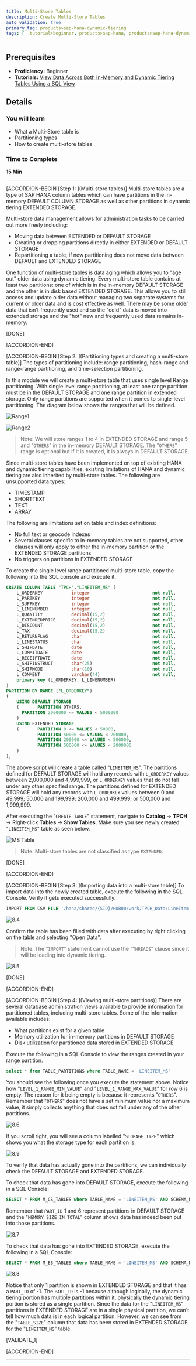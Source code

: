 ```yaml
---
title: Multi-Store Tables
description: Create Multi-Store Tables
auto_validation: true
primary_tag: products>sap-hana-dynamic-tiering
tags: [  tutorial>beginner, products>sap-hana, products>sap-hana-dynamic-tiering, products>sap-web-ide ]
---
```


## Prerequisites  
 - **Proficiency:** Beginner
 - **Tutorials:** [View Data Across Both In-Memory and Dynamic Tiering Tables Using a SQL View](https://www.sap.com/developer/tutorials/hana-webide-dt-getting-started-6.html)

## Details
### You will learn  
 - What a Multi-Store table is
 - Partitioning types
 - How to create multi-store tables

### Time to Complete
**15 Min**

---

[ACCORDION-BEGIN [Step 1: ](Multi-store tables)]
Multi-store tables are a type of SAP HANA column tables which can have partitions in the in-memory DEFAULT COLUMN STORAGE as well as other partitions in dynamic tiering EXTENDED STORAGE.

Multi-store data management allows for administration tasks to be carried out more freely including:

  - Moving data between EXTENDED or DEFAULT STORAGE
  - Creating or dropping partitions directly in either EXTENDED or DEFAULT STORAGE
  - Repartitioning a table, if new partitioning does not move data between DEFAULT and EXTENDED STORAGE

One function of multi-store tables is data aging which allows you to "age out" older data using dynamic tiering. Every multi-store table contains at least two partitions: one of which is in the in-memory DEFAULT STORAGE and the other is in disk based EXTENDED STORAGE. This allows you to still access and update older data without managing two separate systems for current or older data and is cost effective as well. There may be some older data that isn't frequently used and so the "cold" data is moved into extended storage and the "hot" new and frequently used data remains in-memory.

[DONE]

[ACCORDION-END]

[ACCORDION-BEGIN [Step 2: ](Partitioning types and creating a multi-store table)]
The types of partitioning include: range partitioning, hash-range and range-range partitioning, and time-selection partitioning.

In this module we will create a multi-store table that uses single level Range partitioning. With single level range partitioning, at least one range partition must be in the DEFAULT STORAGE and one range partition in extended storage. Only range partitions are supported when it comes to single-level partitioning. The diagram below shows the ranges that will be defined.

![Range1](assets/hana-webide-dt-getting-started-8-375ede61.png)

![Range2](assets/hana-webide-dt-getting-started-8-607b0a0a.png)

> Note: We will store ranges 1 to 4 in EXTENDED STORAGE and range 5 and "`OTHERS`" in the in-memory DEFAULT STORAGE. The "`OTHERS`" range is optional but if it is created, it is always in DEFAULT STORAGE.

Since multi-store tables have been implemented on top of existing HANA and dynamic tiering capabilities, existing limitations of HANA and dynamic tiering are also inherited by multi-store tables. The following are unsupported data types:

  - TIMESTAMP
  - SHORTTEXT
  - TEXT
  - ARRAY

The following are limitations set on table and index definitions:

  - No full text or geocode indexes
  - Several clauses specific to in-memory tables are not supported, other clauses will only apply to either the in-memory partition or the EXTENDED STORAGE partitions
  - No triggers on partitions in EXTENDED STORAGE

To create the single level range partitioned multi-store table, copy the following into the SQL console and execute it.

``` SQL
CREATE COLUMN TABLE "TPCH"."LINEITEM_MS" (
    L_ORDERKEY           integer                        not null,
    L_PARTKEY            integer                        not null,
    L_SUPPKEY            integer                        not null,
    L_LINENUMBER         integer                        not null,
    L_QUANTITY           decimal(15,2)                  not null,
    L_EXTENDEDPRICE      decimal(15,2)                  not null,
    L_DISCOUNT           decimal(15,2)                  not null,
    L_TAX                decimal(15,2)                  not null,
    L_RETURNFLAG         char                           not null,
    L_LINESTATUS         char                           not null,
    L_SHIPDATE           date                           not null,
    L_COMMITDATE         date                           not null,
    L_RECEIPTDATE        date                           not null,
    L_SHIPINSTRUCT       char(25)                       not null,
    L_SHIPMODE           char(10)                       not null,
    L_COMMENT            varchar(44)                    not null,
    primary key (L_ORDERKEY, L_LINENUMBER)
)
PARTITION BY RANGE ("L_ORDERKEY")
(
	USING DEFAULT STORAGE
	(		PARTITION OTHERS,
      PARTITION 2000000 <= VALUES < 5000000
	)
	USING EXTENDED STORAGE
	(		PARTITION 0 <= VALUES < 50000,
			PARTITION 50000 <= VALUES < 200000,
			PARTITION 200000 <= VALUES < 500000,
			PARTITION 500000 <= VALUES < 2000000
	)
);
```
The above script will create a table called "`LINEITEM_MS`". The partitions defined for DEFAULT STORAGE will hold any records with `L_ORDERKEY` values between 2,000,000 and 4,999,999, or `L_ORDERKEY` values that do not fall under any other specified range. The partitions defined for EXTENDED STORAGE will hold any records with `L_ORDERKEY` values between 0 and 49,999; 50,000 and 199,999; 200,000 and 499,999;  or 500,000 and 1,999,999.

After executing the "`CREATE TABLE`" statement, navigate to **Catalog** -> **TPCH** -> Right-click **Tables** -> **Show Tables**.
Make sure you see newly created "`LINEITEM_MS`" table as seen below.

![MS Table](assets/hana-webide-dt-getting-started-8-c14f045f.png)

>Note: Multi-store tables are not classified as type `EXTENDED`.

[DONE]

[ACCORDION-END]


[ACCORDION-BEGIN [Step 3: ](Importing data into a multi-store table)]
To import data into the newly created table, execute the following in the SQL Console. Verify it gets executed successfully.

``` SQL
IMPORT FROM CSV FILE '/hana/shared/{SID}/HDB00/work/TPCH_Data/LineItem.csv' INTO "TPCH"."LINEITEM_MS";
```

![8.4](assets/hana-webide-dt-getting-started-8-9b60d2a9.png)

Confirm the table has been filled with data after executing by right clicking on the table and selecting "Open Data".
>Note: The "`IMPORT`" statement cannot use the "`THREADS`" clause since it will be loading into dynamic tiering.

![8.5](assets/hana-webide-dt-getting-started-8-4cb60f88.png)

[DONE]

[ACCORDION-END]

[ACCORDION-BEGIN [Step 4: ](Viewing multi-store partitions)]
There are several database administration views available to provide information for partitioned tables, including multi-store tables. Some of the information available includes:

- What partitions exist for a given table
- Memory utilization for in-memory partitions in DEFAULT STORAGE
- Disk utilization for partitioned data stored in EXTENDED STORAGE

Execute the following in a SQL Console to view the ranges created in your range partition.
``` SQL
select * from TABLE_PARTITIONS where TABLE_NAME = 'LINEITEM_MS'
```

You should see the following once you execute the statement above. Notice how "`LEVEL_1_RANGE_MIN_VALUE`" and  "`LEVEL_1_RANGE_MAX_VALUE`" for row 6 is empty. The reason for it being empty is because it represents "`OTHERS`". Remember that "`OTHERS`" does not have a set minimum value nor a maximum value, it simply collects anything that does not fall under any of the other partitions.

![8.6](assets/hana-webide-dt-getting-started-8-cd362734.png)

If you scroll right, you will see a column labelled "`STORAGE_TYPE`" which shows you what the storage type for each partition is:

![8.9](assets/hana-webide-dt-getting-started-7-86e2993d.png)

To verify that data has actually gone into the partitions, we can individually check the DEFAULT STORAGE and EXTENDED STORAGE.

To check that data has gone into DEFAULT STORAGE, execute the following in a SQL Console:
``` SQL
SELECT * FROM M_CS_TABLES where TABLE_NAME = 'LINEITEM_MS' AND SCHEMA_NAME = 'TPCH'
```
Remember that `PART_ID` 1 and 6 represent partitions in DEFAULT STORAGE and the "`MEMORY_SIZE_IN_TOTAL`" column shows data has indeed been put into those partitions.

![8.7](assets/hana-webide-dt-getting-started-8-447e8d40.png)

To check that data has gone into EXTENDED STORAGE, execute the following in a SQL Console:
``` SQL
SELECT * FROM M_ES_TABLES where TABLE_NAME = 'LINEITEM_MS' AND SCHEMA_NAME = 'TPCH'
```
![8.8](assets/hana-webide-dt-getting-started-8-bab0ee04.png)

Notice that only 1 partition is shown in EXTENDED STORAGE and that it has a `PART_ID` of -1. The `PART_ID` is -1 because although logically, the dynamic tiering portion has multiple partitions within it, physically the dynamic tiering portion is stored as a single partition. Since the data for the "`LINEITEM_MS`" partitions in EXTENDED STORAGE are in a single physical partition, we can't tell how much data is in each logical partition. However, we can see from the "`TABLE_SIZE`" column that data has been stored in EXTENDED STORAGE for the "`LINEITEM_MS`" table.

[VALIDATE_1]

[ACCORDION-END]

---

